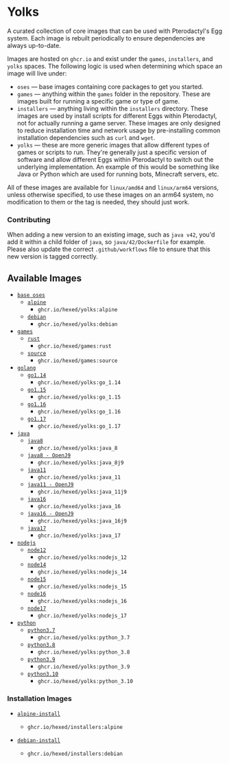 # Yolks

A curated collection of core images that can be used with Pterodactyl's Egg system. Each image is rebuilt
periodically to ensure dependencies are always up-to-date.

Images are hosted on `ghcr.io` and exist under the `games`, `installers`, and `yolks` spaces. The following logic
is used when determining which space an image will live under:

* `oses` — base images containing core packages to get you started.
* `games` — anything within the `games` folder in the repository. These are images built for running a specific game
or type of game.
* `installers` — anything living within the `installers` directory. These images are used by install scripts for different
Eggs within Pterodactyl, not for actually running a game server. These images are only designed to reduce installation time
and network usage by pre-installing common installation dependencies such as `curl` and `wget`.
* `yolks` — these are more generic images that allow different types of games or scripts to run. They're generally just
a specific version of software and allow different Eggs within Pterodactyl to switch out the underlying implementation. An
example of this would be something like Java or Python which are used for running bots, Minecraft servers, etc.

All of these images are available for `linux/amd64` and `linux/arm64` versions, unless otherwise specified, to use
these images on an arm64 system, no modification to them or the tag is needed, they should just work.

### Contributing

When adding a new version to an existing image, such as `java v42`, you'd add it within a child folder of `java`, so
`java/42/Dockerfile` for example. Please also update the correct `.github/workflows` file to ensure that this new version
is tagged correctly.

## Available Images

* [`base oses`](https://github.com/hexed/yolks/tree/master/oses)
  * [`alpine`](https://github.com/hexed/yolks/tree/master/oses/alpine)
    * `ghcr.io/hexed/yolks:alpine`
  * [`debian`](https://github.com/hexed/yolks/tree/master/oses/debian)
    * `ghcr.io/hexed/yolks:debian`
* [`games`](https://github.com/hexed/yolks/tree/master/games)
  * [`rust`](https://github.com/hexed/yolks/tree/master/games/rust)
    * `ghcr.io/hexed/games:rust`
  * [`source`](https://github.com/hexed/yolks/tree/master/games/source)
    * `ghcr.io/hexed/games:source`
* [`golang`](https://github.com/hexed/yolks/tree/master/go)
  * [`go1.14`](https://github.com/hexed/yolks/tree/master/go/1.14)
    * `ghcr.io/hexed/yolks:go_1.14`
  * [`go1.15`](https://github.com/hexed/yolks/tree/master/go/1.15)
    * `ghcr.io/hexed/yolks:go_1.15`
  * [`go1.16`](https://github.com/hexed/yolks/tree/master/go/1.16)
    * `ghcr.io/hexed/yolks:go_1.16`
  * [`go1.17`](https://github.com/hexed/yolks/tree/master/go/1.17)
    * `ghcr.io/hexed/yolks:go_1.17`
* [`java`](https://github.com/hexed/yolks/tree/master/java)
  * [`java8`](https://github.com/hexed/yolks/tree/master/java/8)
    * `ghcr.io/hexed/yolks:java_8`
  * [`java8 - OpenJ9`](https://github.com/hexed/yolks/tree/master/java/8j9)
    * `ghcr.io/hexed/yolks:java_8j9`
  * [`java11`](https://github.com/hexed/yolks/tree/master/java/11)
    * `ghcr.io/hexed/yolks:java_11`
  * [`java11 - OpenJ9`](https://github.com/hexed/yolks/tree/master/java/11j9)
    * `ghcr.io/hexed/yolks:java_11j9`
  * [`java16`](https://github.com/hexed/yolks/tree/master/java/16)
    * `ghcr.io/hexed/yolks:java_16`
  * [`java16 - OpenJ9`](https://github.com/hexed/yolks/tree/master/java/16j9)
    * `ghcr.io/hexed/yolks:java_16j9`
  * [`java17`](https://github.com/hexed/yolks/tree/master/java/17)
    * `ghcr.io/hexed/yolks:java_17`
* [`nodejs`](https://github.com/hexed/yolks/tree/master/nodejs)
  * [`node12`](https://github.com/hexed/yolks/tree/master/nodejs/12)
    * `ghcr.io/hexed/yolks:nodejs_12`
  * [`node14`](https://github.com/hexed/yolks/tree/master/nodejs/14)
    * `ghcr.io/hexed/yolks:nodejs_14`
  * [`node15`](https://github.com/hexed/yolks/tree/master/nodejs/15)
    * `ghcr.io/hexed/yolks:nodejs_15`
  * [`node16`](https://github.com/hexed/yolks/tree/master/nodejs/16)
    * `ghcr.io/hexed/yolks:nodejs_16`
  * [`node17`](https://github.com/hexed/yolks/tree/master/nodejs/17)
    * `ghcr.io/hexed/yolks:nodejs_17`
* [`python`](https://github.com/hexed/yolks/tree/master/python)
  * [`python3.7`](https://github.com/hexed/yolks/tree/master/python/3.7)
    * `ghcr.io/hexed/yolks:python_3.7`
  * [`python3.8`](https://github.com/hexed/yolks/tree/master/python/3.8)
    * `ghcr.io/hexed/yolks:python_3.8`
  * [`python3.9`](https://github.com/hexed/yolks/tree/master/python/3.9)
    * `ghcr.io/hexed/yolks:python_3.9`
  * [`python3.10`](https://github.com/hexed/yolks/tree/master/python/3.10)
    * `ghcr.io/hexed/yolks:python_3.10`

### Installation Images

* [`alpine-install`](https://github.com/hexed/yolks/tree/master/installers/alpine)
  * `ghcr.io/hexed/installers:alpine`

* [`debian-install`](https://github.com/hexed/yolks/tree/master/installers/debian)
  * `ghcr.io/hexed/installers:debian`
